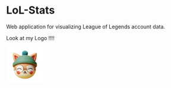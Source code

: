 # LoL-Stats

Web application for visualizing League of Legends account data.

Look at my Logo !!!! 

<img src="lol-stats/src/images/Logo LoL Stats.png" alt="Logo Teemode" width="100"/>

